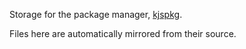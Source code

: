 Storage for the package manager, [kjspkg](https://github.com/Modern-Modpacks/kjspkg/tree/main).

Files here are automatically mirrored from their source.